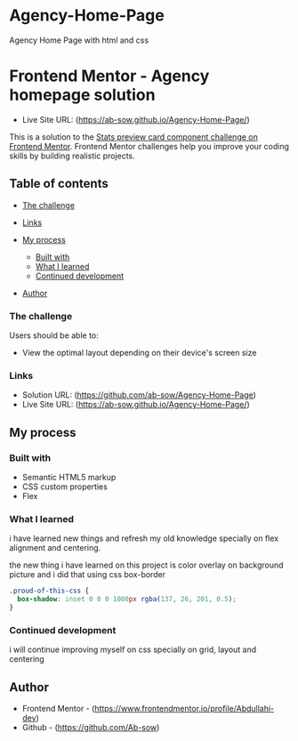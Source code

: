 # Agency-Home-Page
Agency Home Page with html and css
# Frontend Mentor - Agency homepage solution
- Live Site URL: (https://ab-sow.github.io/Agency-Home-Page/)

This is a solution to the [Stats preview card component challenge on Frontend Mentor](https://www.frontendmentor.io/challenges/stats-preview-card-component-8JqbgoU62). Frontend Mentor challenges help you improve your coding skills by building realistic projects. 

## Table of contents


  - [The challenge](#the-challenge)
  - [Links](#links)
- [My process](#my-process)
  - [Built with](#built-with)
  - [What I learned](#what-i-learned)
  - [Continued development](#continued-development)

- [Author](#author)



### The challenge

Users should be able to:

- View the optimal layout depending on their device's screen size


### Links

- Solution URL: (https://github.com/ab-sow/Agency-Home-Page)
- Live Site URL: (https://ab-sow.github.io/Agency-Home-Page/)

## My process

### Built with

- Semantic HTML5 markup
- CSS custom properties
- Flex



### What I learned

i have learned new things and refresh my old knowledge specially on flex alignment and centering.

the new thing i have learned on this project is color overlay on background picture and i did that using css box-border


```css
.proud-of-this-css {
  box-shadow: inset 0 0 0 1000px rgba(137, 26, 201, 0.5);
}
```



### Continued development

i will continue improving myself on css specially on grid, layout and centering





## Author

- Frontend Mentor - (https://www.frontendmentor.io/profile/Abdullahi-dev)
- Github - (https://github.com/Ab-sow)


